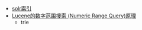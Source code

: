  - [solr索引](http://www.cnblogs.com/daifei/p/3447267.html)
 - [Lucene的数字范围搜索 (Numeric Range Query)原理](http://blog.csdn.net/zhufenglonglove/article/details/51700898)
    - trie